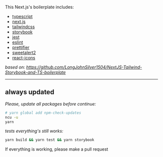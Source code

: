 This Next.js's boilerplate includes:

- [typescript](https://www.typescriptlang.org/)
- [next.js](https://nextjs.org/)
- [tailwindcss](https://tailwindcss.com/)
- [storybook](https://storybook.js.org/)
- [jest](https://jestjs.io/)
- [eslint](https://eslint.org/)
- [prettifier](https://prettier.io/)
- [sweetalert2](https://sweetalert2.github.io/)
- [react-icons](https://react-icons.github.io/react-icons/)

_based on: https://github.com/LongJohnSilver1504/NextJS-Tailwind-Storybook-and-TS-boilerplate_

---

## always updated

_Please, update all packages before continue:_

```sh
# yarn global add npm-check-updates
ncu -u
yarn
```

_tests everything's still works:_

```sh
yarn build && yarn test && yarn storybook
```

If everything is working, please make a pull request
